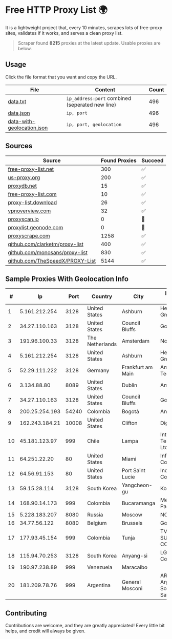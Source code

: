 
# Free HTTP Proxy List 🌍

It is a lightweight project that, every 10 minutes, scrapes lots of free-proxy sites, validates if it works, and serves a clean proxy list.


> Scraper found **8215** proxies at the latest update. Usable proxies are below.

## Usage

Click the file format that you want and copy the URL.


|File|Content|Count|
|----|-------|-----|
|[data.txt](https://raw.githubusercontent.com/themiralay/Proxy-List-World/master/data.txt)|`ip_address:port` combined (seperated new line)|496|
|[data.json](https://raw.githubusercontent.com/themiralay/Proxy-List-World/master/data.json)|`ip, port`|496|
|[data-with-geolocation.json](https://raw.githubusercontent.com/themiralay/Proxy-List-World/master/data-with-geolocation.json)|`ip, port, geolocation`|496|

## Sources

|Source|Found Proxies|Succeed|
|------|-------------|-------|
|[free-proxy-list.net](https://free-proxy-list.net)|300|✅|
|[us-proxy.org](https://www.us-proxy.org)|200|✅|
|[proxydb.net](http://proxydb.net)|15|✅|
|[free-proxy-list.com](https://free-proxy-list.com/?page=&port=&type%5B%5D=http&type%5B%5D=https&up_time=0&search=Search)|10|✅|
|[proxy-list.download](https://www.proxy-list.download/HTTP)|26|✅|
|[vpnoverview.com](https://vpnoverview.com/privacy/anonymous-browsing/free-proxy-servers)|32|✅|
|[proxyscan.io](https://www.proxyscan.io)|0|🚫|
|[proxylist.geonode.com](https://proxylist.geonode.com/api/proxy-list?limit=300&page=1&sort_by=lastChecked&sort_type=desc&protocols=http,https)|0|🚫|
|[proxyscrape.com](https://api.proxyscrape.com/v2/?request=displayproxies&protocol=http&timeout=10000&country=all&ssl=all&anonymity=all)|1258|✅|
|[github.com/clarketm/proxy-list](https://raw.githubusercontent.com/clarketm/proxy-list/master/proxy-list-raw.txt)|400|✅|
|[github.com/monosans/proxy-list](https://raw.githubusercontent.com/monosans/proxy-list/main/proxies/http.txt)|830|✅|
|[github.com/TheSpeedX/PROXY-List](https://raw.githubusercontent.com/TheSpeedX/PROXY-List/master/http.txt)|5144|✅|


## Sample Proxies With Geolocation Info

|#|Ip|Port|Country|City|Internet Service Provider|
|-|--|----|-------|----|-------------------------|
|1|5.161.212.254|3128|United States|Ashburn|Hetzner Online GmbH|
|2|34.27.110.163|3128|United States|Council Bluffs|Google LLC|
|3|191.96.100.33|3128|The Netherlands|Amsterdam|NovoServe B.V.|
|4|5.161.212.254|3128|United States|Ashburn|Hetzner Online GmbH|
|5|52.29.111.222|3128|Germany|Frankfurt am Main|Amazon Technologies Inc.|
|6|3.134.88.80|8089|United States|Dublin|Amazon.com, Inc.|
|7|34.27.110.163|3128|United States|Council Bluffs|Google LLC|
|8|200.25.254.193|54240|Colombia|Bogotá|Andinet ON Line|
|9|162.243.184.21|10008|United States|Clifton|DigitalOcean, LLC|
|10|45.181.123.97|999|Chile|Lampa|Interpit Telecomunicaciones Ltda|
|11|64.251.22.20|80|United States|Miami|Infolink Global Corporation|
|12|64.56.91.153|80|United States|Port Saint Lucie|Indian River State College|
|13|59.15.28.114|3128|South Korea|Yangcheon-gu|Korea Telecom|
|14|168.90.14.173|999|Colombia|Bucaramanga|Media Commerce Partners S.A|
|15|5.228.183.207|8080|Russia|Moscow|NCNET|
|16|34.77.56.122|8080|Belgium|Brussels|Google LLC|
|17|177.93.45.154|999|Colombia|Tunja|TV AZTECA SUCURSAL COLOMBIA|
|18|115.94.70.253|3128|South Korea|Anyang-si|LG DACOM Corporation|
|19|190.97.238.89|999|Venezuela|Maracaibo||
|20|181.209.78.76|999|Argentina|General Mosconi|ARSAT - Empresa Argentina de Soluciones Satelitales S.A.|



## Contributing

Contributions are welcome, and they are greatly appreciated! Every
little bit helps, and credit will always be given.

